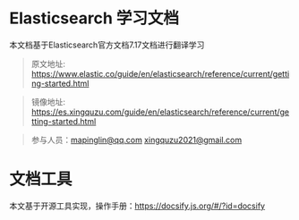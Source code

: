 # Elasticsearch 学习文档
本文档基于Elasticsearch官方文档7.17文档进行翻译学习
> 原文地址: https://www.elastic.co/guide/en/elasticsearch/reference/current/getting-started.html

> 镜像地址: https://es.xingquzu.com/guide/en/elasticsearch/reference/current/getting-started.html

> 参与人员：mapinglin@qq.com xingquzu2021@gmail.com


# 文档工具
本文基于开源工具实现，操作手册：https://docsify.js.org/#/?id=docsify